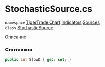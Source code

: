
# StochasticSource.cs
`namespace` [TigerTrade.Chart](../../../../../TigerTrade.Chart.md).[Indicators](../../../../../TigerTrade.Chart/Indicators.md).[Sources](../../../../../TigerTrade.Chart/Indicators/Sources.md)  
    `class` [StochasticSource](../../StochasticSource.cs.md)

Описание

### Синтаксис
```csharp
public int SlowD { get; set; }
```
